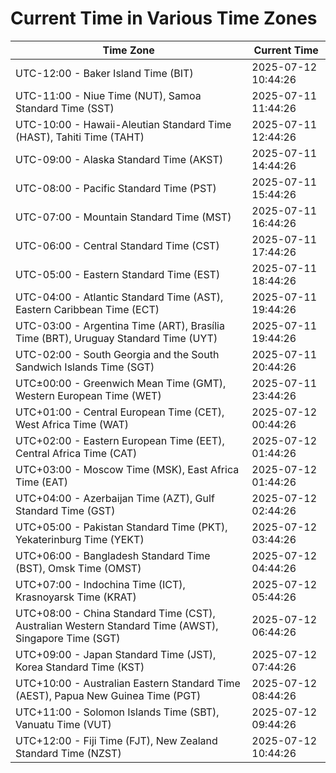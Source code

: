 # Current Time in Various Time Zones

| Time Zone | Current Time |
|-----------|--------------|
| UTC-12:00 - Baker Island Time (BIT) | 2025-07-12 10:44:26 |
| UTC-11:00 - Niue Time (NUT), Samoa Standard Time (SST) | 2025-07-11 11:44:26 |
| UTC-10:00 - Hawaii-Aleutian Standard Time (HAST), Tahiti Time (TAHT) | 2025-07-11 12:44:26 |
| UTC-09:00 - Alaska Standard Time (AKST) | 2025-07-11 14:44:26 |
| UTC-08:00 - Pacific Standard Time (PST) | 2025-07-11 15:44:26 |
| UTC-07:00 - Mountain Standard Time (MST) | 2025-07-11 16:44:26 |
| UTC-06:00 - Central Standard Time (CST) | 2025-07-11 17:44:26 |
| UTC-05:00 - Eastern Standard Time (EST) | 2025-07-11 18:44:26 |
| UTC-04:00 - Atlantic Standard Time (AST), Eastern Caribbean Time (ECT) | 2025-07-11 19:44:26 |
| UTC-03:00 - Argentina Time (ART), Brasília Time (BRT), Uruguay Standard Time (UYT) | 2025-07-11 19:44:26 |
| UTC-02:00 - South Georgia and the South Sandwich Islands Time (SGT) | 2025-07-11 20:44:26 |
| UTC±00:00 - Greenwich Mean Time (GMT), Western European Time (WET) | 2025-07-11 23:44:26 |
| UTC+01:00 - Central European Time (CET), West Africa Time (WAT) | 2025-07-12 00:44:26 |
| UTC+02:00 - Eastern European Time (EET), Central Africa Time (CAT) | 2025-07-12 01:44:26 |
| UTC+03:00 - Moscow Time (MSK), East Africa Time (EAT) | 2025-07-12 01:44:26 |
| UTC+04:00 - Azerbaijan Time (AZT), Gulf Standard Time (GST) | 2025-07-12 02:44:26 |
| UTC+05:00 - Pakistan Standard Time (PKT), Yekaterinburg Time (YEKT) | 2025-07-12 03:44:26 |
| UTC+06:00 - Bangladesh Standard Time (BST), Omsk Time (OMST) | 2025-07-12 04:44:26 |
| UTC+07:00 - Indochina Time (ICT), Krasnoyarsk Time (KRAT) | 2025-07-12 05:44:26 |
| UTC+08:00 - China Standard Time (CST), Australian Western Standard Time (AWST), Singapore Time (SGT) | 2025-07-12 06:44:26 |
| UTC+09:00 - Japan Standard Time (JST), Korea Standard Time (KST) | 2025-07-12 07:44:26 |
| UTC+10:00 - Australian Eastern Standard Time (AEST), Papua New Guinea Time (PGT) | 2025-07-12 08:44:26 |
| UTC+11:00 - Solomon Islands Time (SBT), Vanuatu Time (VUT) | 2025-07-12 09:44:26 |
| UTC+12:00 - Fiji Time (FJT), New Zealand Standard Time (NZST) | 2025-07-12 10:44:26 |
